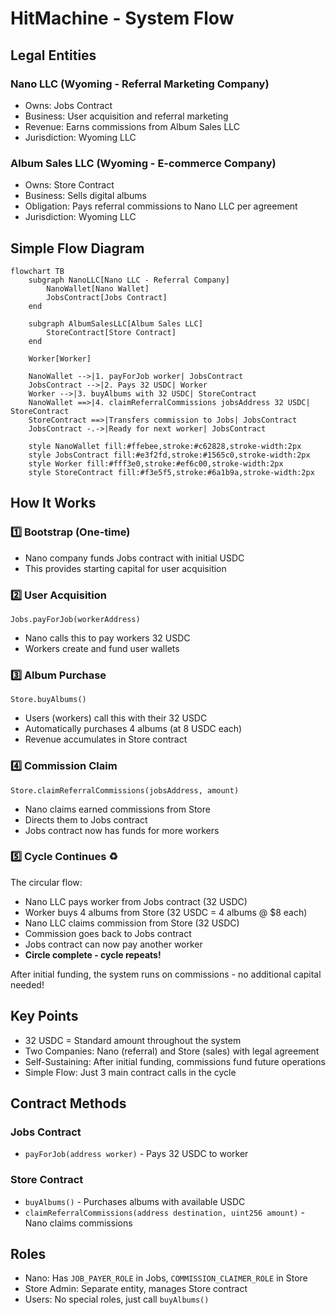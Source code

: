 # HitMachine - System Flow

## Legal Entities

### Nano LLC (Wyoming - Referral Marketing Company)
* Owns: Jobs Contract
* Business: User acquisition and referral marketing
* Revenue: Earns commissions from Album Sales LLC
* Jurisdiction: Wyoming LLC

### Album Sales LLC (Wyoming - E-commerce Company)
* Owns: Store Contract  
* Business: Sells digital albums
* Obligation: Pays referral commissions to Nano LLC per agreement
* Jurisdiction: Wyoming LLC

## Simple Flow Diagram

```mermaid
flowchart TB
    subgraph NanoLLC[Nano LLC - Referral Company]
        NanoWallet[Nano Wallet]
        JobsContract[Jobs Contract]
    end
    
    subgraph AlbumSalesLLC[Album Sales LLC]
        StoreContract[Store Contract]
    end
    
    Worker[Worker]
    
    NanoWallet -->|1. payForJob worker| JobsContract
    JobsContract -->|2. Pays 32 USDC| Worker
    Worker -->|3. buyAlbums with 32 USDC| StoreContract
    NanoWallet ==>|4. claimReferralCommissions jobsAddress 32 USDC| StoreContract
    StoreContract ==>|Transfers commission to Jobs| JobsContract
    JobsContract -.->|Ready for next worker| JobsContract
    
    style NanoWallet fill:#ffebee,stroke:#c62828,stroke-width:2px
    style JobsContract fill:#e3f2fd,stroke:#1565c0,stroke-width:2px
    style Worker fill:#fff3e0,stroke:#ef6c00,stroke-width:2px
    style StoreContract fill:#f3e5f5,stroke:#6a1b9a,stroke-width:2px
```

## How It Works

### 1️⃣ **Bootstrap** (One-time)
* Nano company funds Jobs contract with initial USDC
* This provides starting capital for user acquisition

### 2️⃣ **User Acquisition**
```solidity
Jobs.payForJob(workerAddress)
```
* Nano calls this to pay workers 32 USDC
* Workers create and fund user wallets

### 3️⃣ **Album Purchase**
```solidity
Store.buyAlbums()
```
* Users (workers) call this with their 32 USDC
* Automatically purchases 4 albums (at 8 USDC each)
* Revenue accumulates in Store contract

### 4️⃣ **Commission Claim**
```solidity
Store.claimReferralCommissions(jobsAddress, amount)
```
* Nano claims earned commissions from Store
* Directs them to Jobs contract
* Jobs contract now has funds for more workers

### 5️⃣ **Cycle Continues** ♻️

The circular flow:

* Nano LLC pays worker from Jobs contract (32 USDC)
* Worker buys 4 albums from Store (32 USDC = 4 albums @ $8 each)
* Nano LLC claims commission from Store (32 USDC)
* Commission goes back to Jobs contract
* Jobs contract can now pay another worker
* **Circle complete - cycle repeats!**

After initial funding, the system runs on commissions - no additional capital needed!

## Key Points

* 32 USDC = Standard amount throughout the system
* Two Companies: Nano (referral) and Store (sales) with legal agreement
* Self-Sustaining: After initial funding, commissions fund future operations
* Simple Flow: Just 3 main contract calls in the cycle

## Contract Methods

### Jobs Contract
* `payForJob(address worker)` - Pays 32 USDC to worker

### Store Contract  
* `buyAlbums()` - Purchases albums with available USDC
* `claimReferralCommissions(address destination, uint256 amount)` - Nano claims commissions

## Roles

* Nano: Has `JOB_PAYER_ROLE` in Jobs, `COMMISSION_CLAIMER_ROLE` in Store
* Store Admin: Separate entity, manages Store contract
* Users: No special roles, just call `buyAlbums()`